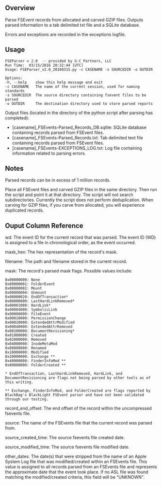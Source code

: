 Overview
---------------------

Parse FSEvent records from allocated and carved GZIP files. Outputs parsed information to a tab delimited txt file and a SQLite database. 

Errors and exceptions are recorded in the exceptions logfile.

Usage
---------------------

    FSEParser v 2.0  -- provided by G-C Partners, LLC
    Run Time:  03/15/2016 20:32:44 [UTC]
    Usage: FSEParser_v2.0_20160315.py -c CASENAME -s SOURCEDIR -o OUTDIR
     
    Options:
    -h, --help    show this help message and exit
    -c CASENAME   The name of the current session, used for naming standards
    -s SOURCEDIR  The source directory containing fsevent files to be parsed
    -o OUTDIR     The destination directory used to store parsed reports

Output files (located in the directory of the python script after parsing has completed):
-	[casename]_FSEvents-Parsed_Records_DB.sqlite: SQLite database containing records parsed from FSEvent files.
-	[casename]_FSEvents-Parsed_Records.txt: Tab delimited text file containing records parsed from FSEvent files.
-	[casename]_FSEvents-EXCEPTIONS_LOG.txt: Log file containing information related to parsing errors.

Notes
----------------------

Parsed records can be in excess of 1 million records.

Place all FSEvent files and carved GZIP files in the same directory. Then run the script and point it at that directory. The script will not search subdirectories.
Currently the script does not perform deduplication. When carving for GZIP files, if you carve from allocated, you will experience duplicated records.


Ouput Column Reference
-----------------------

wd: The event ID for the current record that was parsed. The event ID (WD) is assigned to a file in chronological order, as the event occurred.

mask_hex: The hex representation of the record's mask.

filename: The path and filename stored in the current record.

mask: The record's parsed mask flags. Possible values include: 

    0x00000000: None
    0x00000001: FolderEvent
    0x00000002: Mount
    0x00000004: Unmount
    0x00000020: EndOfTransaction*
    0x00000800: LastHardLinkRemoved*
    0x00001000: HardLink*
    0x00004000: SymbolicLink
    0x00008000: FileEvent
    0x00010000: PermissionChange
    0x00020000: ExtendedAttrModified
    0x00040000: ExtendedAttrRemoved
    0x00100000: DocumentRevisioning*
    0x01000000: Created
    0x02000000: Removed
    0x04000000: InodeMetaMod
    0x08000000: Renamed
    0x10000000: Modified
    0x20000000: Exchange **
    0x40000000: FinderInfoMod **
    0x80000000: FolderCreated **
     
    * EndOfTransaction, LastHardLinkRemoved, HardLink, and DocumentRevisioning are flags not being parsed by other tools as of this writing.
     
    ** Exchange, FinderInfoMod, and FolderCreated are flags reported by BlackBag's BlackLight FSEvent parser and have not been validated through our testing.

record_end_offset: The end offset of the record within the uncompressed fsevents file.

source: The name of the FSEvents file that the current record was parsed from.

source_created_time: The source fsevents file created date.

source_modified_time: The source fsevents file modified date.

other_dates: The date(s) that were stripped from the name of an Apple System Log file that was modified/created within an FSEvents file. This value is assigned to all records parsed from an FSEvents file and represents the approximate date that the event took place. If no ASL file was found matching the modified/created criteria, this field will be "UNKNOWN".





